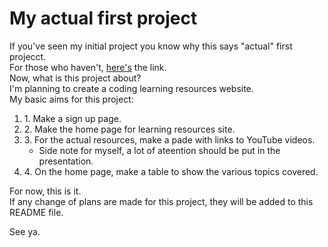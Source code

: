 # My actual first project

If you've seen my initial project you know why this says "actual" first projecct.<br>
For those who haven't, <a href="https://github.com/athen-g/HTMLTUTORIAL.git">here's</a> the link.<br>
Now, what is this project about?<br>
I'm planning to create a coding learning resources website.<br>
My basic aims for this project:<br>
<ol>
    <li>
        1. Make a sign up page.
    </li>
    <li>
        2. Make the home page for learning resources site.
    </li>
    <li>
        3. For the actual resources, make a pade with links to YouTube videos.
        <ul>
            <li>
                Side note for myself, a lot of ateention should be put in the presentation.
            </li>
        </ul>
    </li>
    <li>
        4. On the home page, make a table to show the various topics covered.
    </li>
</ol>
For now, this is it.<br>
If any change of plans are made for this project, they will be added to this README file.

See ya.